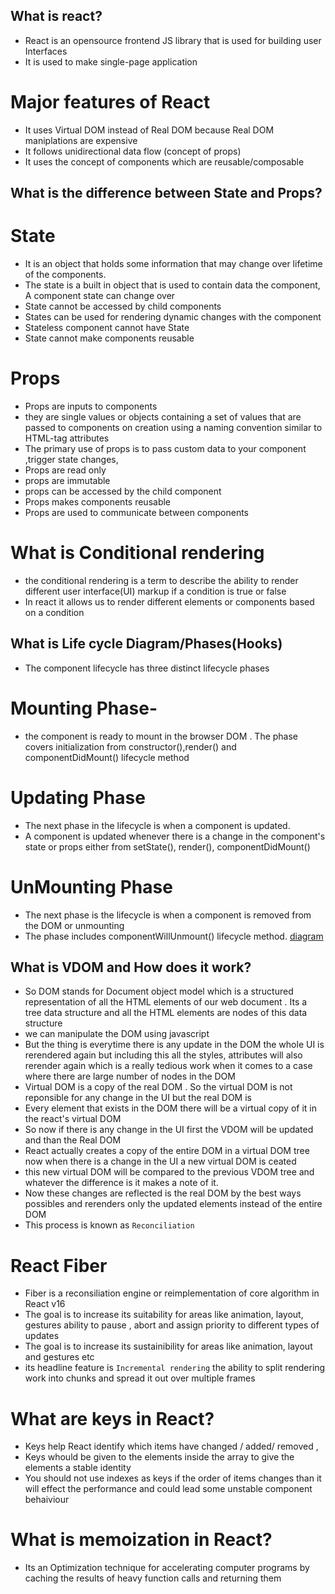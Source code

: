 ## What is react?

- React is an opensource frontend JS library that is used for building user Interfaces
- It is used to make single-page application

# Major features of React

- It uses Virtual DOM instead of Real DOM because Real DOM maniplations are expensive
- It follows unidirectional data flow (concept of props)
- It uses the concept of components which are reusable/composable

## What is the difference between State and Props?

# State

- It is an object that holds some information that may change over lifetime of the components.
- The state is a built in object that is used to contain data the component, A component state can change over
- State cannot be accessed by child components
- States can be used for rendering dynamic changes with the component
- Stateless component cannot have State
- State cannot make components reusable

# Props

- Props are inputs to components
- they are single values or objects containing a set of values that are passed to components on creation using a naming convention similar to HTML-tag attributes
- The primary use of props is to pass custom data to your component ,trigger state changes,
- Props are read only
- props are immutable
- props can be accessed by the child component
- Props makes components reusable
- Props are used to communicate between components

# What is Conditional rendering

- the conditional rendering is a term to describe the ability to render different user interface(UI) markup if a condition is true or false
- In react it allows us to render different elements or components based on a condition

## What is Life cycle Diagram/Phases(Hooks)

- The component lifecycle has three distinct lifecycle phases

# Mounting Phase-

- the component is ready to mount in the browser DOM . The phase covers initialization from constructor(),render() and componentDidMount() lifecycle method

# Updating Phase

- The next phase in the lifecycle is when a component is updated.
- A component is updated whenever there is a change in the component's state or props either from setState(), render(), componentDidMount()

# UnMounting Phase

- The next phase is the lifecycle is when a component is removed from the DOM or unmounting
- The phase includes componentWillUnmount() lifecycle method.
  [diagram](https://wavez.github.io/react-hooks-lifecycle)

## What is VDOM and How does it work?

- So DOM stands for Document object model which is a structured representation of all the HTML elements of our web document . Its a tree data structure and all the HTML elements are nodes of this data structure
- we can manipulate the DOM using javascript
- But the thing is everytime there is any update in the DOM the whole UI is rerendered again but including this all the styles, attributes will also rerender again which is a really tedious work when it comes to a case where there are large number of nodes in the DOM
- Virtual DOM is a copy of the real DOM . So the virtual DOM is not reponsible for any change in the UI but the real DOM is
- Every element that exists in the DOM there will be a virtual copy of it in the react's virtual DOM
- So now if there is any change in the UI first the VDOM will be updated and than the Real DOM
- React actually creates a copy of the entire DOM in a virtual DOM tree now when there is a change in the UI a new virtual DOM is ceated
- this new virtual DOM will be compared to the previous VDOM tree and whatever the difference is it makes a note of it.
- Now these changes are reflected is the real DOM by the best ways possibles and rerenders only the updated elements instead of the entire DOM
- This process is known as `Reconciliation`

# React Fiber

- Fiber is a reconsiliation engine or reimplementation of core algorithm in React v16
- The goal is to increase its suitability for areas like animation, layout, gestures ability to pause , abort and assign priority to different types of updates
- The goal is to increase its sustainibility for areas like animation, layout and gestures etc
- its headline feature is `Incremental rendering` the ability to split rendering work into chunks and spread it out over multiple frames

# What are keys in React?
- Keys help React identify which items have changed / added/ removed , 
- Keys whould be given to the elements inside the array to give the elements a stable identity
- You should not use indexes as keys if the order of items changes than it will effect the performance and could lead some unstable component behaiviour 
# What is memoization in React?
- Its an Optimization technique for accelerating computer programs by caching the results of heavy function calls and returning them
